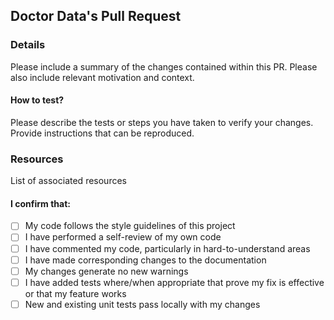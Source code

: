 ## Doctor Data's Pull Request

### Details
Please include a summary of the changes contained within this PR. Please also include relevant motivation and context.

#### How to test?

Please describe the tests or steps you have taken to verify your changes. Provide instructions that can be reproduced.

### Resources

List of associated resources

#### I confirm that:

- [ ] My code follows the style guidelines of this project
- [ ] I have performed a self-review of my own code
- [ ] I have commented my code, particularly in hard-to-understand areas
- [ ] I have made corresponding changes to the documentation
- [ ] My changes generate no new warnings
- [ ] I have added tests where/when appropriate that prove my fix is effective or that my feature works
- [ ] New and existing unit tests pass locally with my changes

